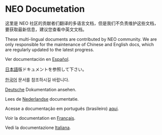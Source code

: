 NEO Documetation
================

这里是 NEO 社区的贡献者们翻译的多语言文档，但是我们不负责维护这些文档，要获取最新信息，建议您查看中英文文档。

These multi-lingual documents are contributed by NEO community. We are only responsible for the maintenance of Chinese and English docs, which are regularly updated to the latest progress.

Ver documentación en [Español](es-es/whitepaper.md).

[日本語](ja-jp/whitepaper.md)版ドキュメントを参照して下さい。

[한국어](ko-kr/whitepaper.md) 문서를 참조하시길 바랍니다.

[Deutsche](de-de/whitepaper.md) Dokumentation ansehen.

Lees de [Nederlandse](nl-nl/whitepaper.md) documentatie.

Acesse a documentação em português (brasileiro) [aqui](pt-br/whitepaper.md).

Voir la documentation en [Français](fr-fr/whitepaper.md).

Vedi la documentazione [Italiana](it-it/whitepaper.md).